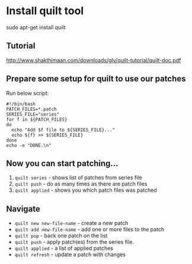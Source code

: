 # Install quilt tool
  sudo apt-get install quilt

## Tutorial
  http://www.shakthimaan.com/downloads/glv/quilt-tutorial/quilt-doc.pdf

## Prepare some setup for quilt to use our patches
  Run below script:
```
#!/bin/bash
PATCH_FILES=*.patch
SERIES_FILE="series"
for f in ${PATCH_FILES}
do
  echo "Add $f file to ${SERIES_FILE}..."
  echo ${f} >> ${SERIES_FILE}
done
echo -e "DONE.\n"
```
## Now you can start patching...
1. ```quilt series``` - shows list of patches from series file
2. ```quilt push``` - do as many times as there are patch files
3. ```quilt applied``` - shows you which patch files was patched

## Navigate
- ```quilt new new-file-name``` - create a new patch
- ```quilt add new-file-name``` - add one or more files to the patch
- ```quilt pop``` - back one patch on the list
- ```quilt push``` - apply patch(es) from the series file.
- ```quilt applied``` - a list of applied patches
- ```quilt refresh``` - update a patch with changes
